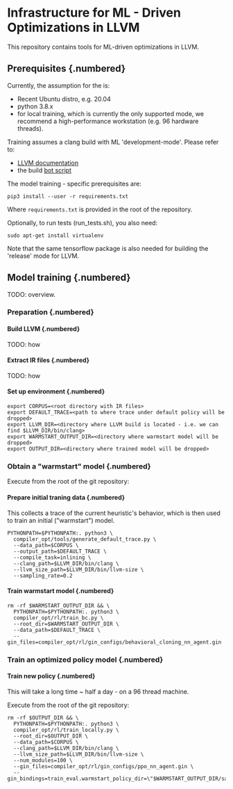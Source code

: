 # Infrastructure for ML - Driven Optimizations in LLVM

This repository contains tools for ML-driven optimizations in LLVM.

## Prerequisites {.numbered}

Currently, the assumption for the is:

*   Recent Ubuntu distro, e.g. 20.04
*   python 3.8.x
*   for local training, which is currently the only supported mode, we recommend
    a high-performance workstation (e.g. 96 hardware threads).

Training assumes a clang build with ML 'development-mode'. Please refer to:

*   [LLVM documentation](https://llvm.org/docs/CMake.html)
*   the build
    [bot script](https://github.com/google/ml-compiler-opt/blob/master/buildbot/buildbot_init.sh)

The model training - specific prerequisites are:

```shell
pip3 install --user -r requirements.txt
```

Where `requirements.txt` is provided in the root of the repository.

Optionally, to run tests (run_tests.sh), you also need:

```shell
sudo apt-get install virtualenv
```

Note that the same tensorflow package is also needed for building the 'release'
mode for LLVM.

## Model training {.numbered}

TODO: overview.

### Preparation {.numbered}

#### Build LLVM {.numbered}

TODO: how

#### Extract IR files {.numbered}

TODO: how

#### Set up environment {.numbered}

```shell
export CORPUS=<root directory with IR files>
export DEFAULT_TRACE=<path to where trace under default policy will be dropped>
export LLVM_DIR=<directory where LLVM build is located - i.e. we can find $LLVM_DIR/bin/clang>
export WARMSTART_OUTPUT_DIR=<directory where warmstart model will be dropped>
export OUTPUT_DIR=<directory where trained model will be dropped>
```

### Obtain a "warmstart" model {.numbered}

Execute from the root of the git repository:

#### Prepare initial traning data {.numbered}

This collects a trace of the current heuristic's behavior, which is then used to
train an initial ("warmstart") model.

```shell
PYTHONPATH=$PYTHONPATH:. python3 \
  compiler_opt/tools/generate_default_trace.py \
  --data_path=$CORPUS \
  --output_path=$DEFAULT_TRACE \
  --compile_task=inlining \
  --clang_path=$LLVM_DIR/bin/clang \
  --llvm_size_path=$LLVM_DIR/bin/llvm-size \
  --sampling_rate=0.2
```

#### Train warmstart model {.numbered}

```shell
rm -rf $WARMSTART_OUTPUT_DIR && \
  PYTHONPATH=$PYTHONPATH:. python3 \
  compiler_opt/rl/train_bc.py \
  --root_dir=$WARMSTART_OUTPUT_DIR \
  --data_path=$DEFAULT_TRACE \
  --gin_files=compiler_opt/rl/gin_configs/behavioral_cloning_nn_agent.gin
```

### Train an optimized policy model {.numbered}

#### Train new policy {.numbered}

This will take a long time ~ half a day - on a 96 thread machine.

Execute from the root of the git repository:

```shell
rm -rf $OUTPUT_DIR && \
  PYTHONPATH=$PYTHONPATH:. python3 \
  compiler_opt/rl/train_locally.py \
  --root_dir=$OUTPUT_DIR \
  --data_path=$CORPUS \
  --clang_path=$LLVM_DIR/bin/clang \
  --llvm_size_path=$LLVM_DIR/bin/llvm-size \
  --num_modules=100 \
  --gin_files=compiler_opt/rl/gin_configs/ppo_nn_agent.gin \
  --gin_bindings=train_eval.warmstart_policy_dir=\"$WARMSTART_OUTPUT_DIR/saved_policy\"
```
